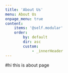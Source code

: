 ```yaml
---
title: 'About Us'
menu: About Us
onpage_menu: true
content:
    items: '@self.modular'
    order:
        by: default
        dir: asc
        custom:
            - _innerHeader
---
```

#hi this is about page